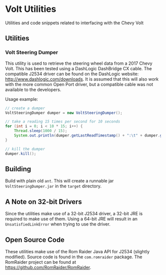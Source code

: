 # Volt Utilities
Utilities and code snippets related to interfacing with the Chevy Volt

## Utilities ##
### Volt Steering Dumper ###
This utility is used to retrieve the steering wheel data from a 2017 Chevy Volt.  This has been tested using a DashLogic DashBridge CX cable.  The compatible J2534 driver can be found on the DashLogic website: <http://www.dashlogic.com/downloads>.  It is assumed that this will also work with the more common Open Port driver, but a compatible cable was not available to the developers.

Usage example:
```java
// create a dumper
VoltSteeringDumper dumper = new VoltSteeringDumper();

// take a reading 15 times per second for 10 seconds
for (int i = 0; i < 10 * 15; i++) {
	Thread.sleep(1000 / 15);
	System.out.println(dumper.getLastReadTimestamp() + ":\t" + dumper.getLastSteeringRead());
}

// kill the dumper
dumper.kill();
```

## Building ##
Build with plain old `ant`.  This will create a runnable jar ``VoltSteeringDumper.jar`` in the ``target`` directory.

## A Note on 32-bit Drivers ##
Since the utilities make use of a 32-bit J2534 driver, a 32-bit JRE is required to make use of them.  Using a 64-bit JRE will result in an ``UnsatisfiedLinkError`` when trying to use the driver.

## Open Source Code ##
These utilities make use of the Rom Raider Java API for J2534 (slightly modified).  Source code is found in the `com.romraider` package.  The RomRaider project can be found at <https://github.com/RomRaider/RomRaider>.
